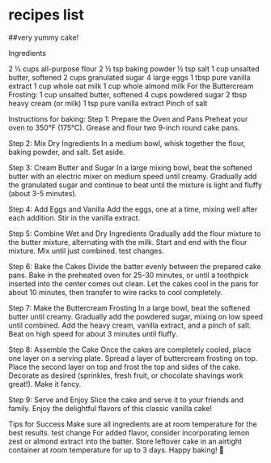 # recipes list

##very yummy cake!

Ingredients

2 ½ cups all-purpose flour
2 ½ tsp baking powder
½ tsp salt
1 cup unsalted butter, softened
2 cups granulated sugar
4 large eggs
1 tbsp pure vanilla extract
1 cup whole oat milk
1 cup whole almond milk
For the Buttercream Frosting:
1 cup unsalted butter, softened
4 cups powdered sugar
2 tbsp heavy cream (or milk)
1 tsp pure vanilla extract
Pinch of salt

Instructions for baking:
Step 1: Prepare the Oven and Pans
Preheat your oven to 350°F (175°C).
Grease and flour two 9-inch round cake pans.

Step 2: Mix Dry Ingredients
In a medium bowl, whisk together the flour, baking powder, and salt. Set aside.

Step 3: Cream Butter and Sugar
In a large mixing bowl, beat the softened butter with an electric mixer on medium speed until creamy.
Gradually add the granulated sugar and continue to beat until the mixture is light and fluffy (about 3-5 minutes).

Step 4: Add Eggs and Vanilla
Add the eggs, one at a time, mixing well after each addition.
Stir in the vanilla extract.

Step 5: Combine Wet and Dry Ingredients
Gradually add the flour mixture to the butter mixture, alternating with the milk. Start and end with the flour mixture. Mix until just combined. test changes.

Step 6: Bake the Cakes
Divide the batter evenly between the prepared cake pans.
Bake in the preheated oven for 25-30 minutes, or until a toothpick inserted into the center comes out clean.
Let the cakes cool in the pans for about 10 minutes, then transfer to wire racks to cool completely.

Step 7: Make the Buttercream Frosting
In a large bowl, beat the softened butter until creamy.
Gradually add the powdered sugar, mixing on low speed until combined.
Add the heavy cream, vanilla extract, and a pinch of salt. Beat on high speed for about 3 minutes until fluffy.

Step 8: Assemble the Cake
Once the cakes are completely cooled, place one layer on a serving plate.
Spread a layer of buttercream frosting on top.
Place the second layer on top and frost the top and sides of the cake.
Decorate as desired (sprinkles, fresh fruit, or chocolate shavings work great!). Make it fancy.

Step 9: Serve and Enjoy
Slice the cake and serve it to your friends and family. Enjoy the delightful flavors of this classic vanilla cake!

Tips for Success
Make sure all ingredients are at room temperature for the best results. test change
For added flavor, consider incorporating lemon zest or almond extract into the batter.
Store leftover cake in an airtight container at room temperature for up to 3 days.
Happy baking! 🎂
